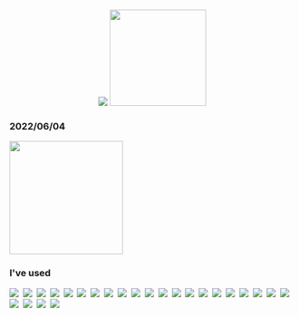 # 
<div align="center"> 
  <img  src="http://mazassumnida.wtf/api/v2/generate_badge?boj=rlaxogns6515">
  <img  src="https://github-readme-stats.vercel.app/api?username=kimTH65" height="170">
</div>

<div  width="50">
  <div align="left">
    <h3>2022/06/04 </h3>
    <img src="https://user-images.githubusercontent.com/59690816/172753872-df5b3d75-e4a3-4e79-9812-22a5d31d5c71.png" height="200/>
  </div>
  <div align="right">
    <h3>I've used</h3>
    <img src="https://img.shields.io/badge/Java-007396?style=flat-square&logo=Java&logoColor=white"/>&nbsp 
    <img src="https://img.shields.io/badge/Python-3766AB?style=flat-square&logo=Python&logoColor=white"/>&nbsp 
    <img src="https://img.shields.io/badge/PHP-777BB4?style=flat-square&logo=PHP&logoColor=white"/>&nbsp   
    <img src="https://img.shields.io/badge/Andorid-3DDC84?style=flat-square&logo=Android&logoColor=white"/>&nbsp 
    <img src="https://img.shields.io/badge/Kotlin-7F52FF?style=flat-square&logo=Kotlin&logoColor=white"/>&nbsp 
    <img src="https://img.shields.io/badge/Unity-111111?style=flat-square&logo=Unity&logoColor=white"/>&nbsp 
    <img src="https://img.shields.io/badge/React-61DAFB?style=flat-square&logo=React&logoColor=black"/>&nbsp 
    <img src="https://img.shields.io/badge/Node.js-339933?style=flat-square&logo=Node.js&logoColor=white"/>&nbsp 
    <img src="https://img.shields.io/badge/SpringBoot-6DB33f?style=flat-square&logo=SpringBoot&logoColor=white"/>&nbsp 
    <img src="https://img.shields.io/badge/Laravel-FF2D20?style=flat-square&logo=Laravel&logoColor=white"/>&nbsp  
    <img src="https://img.shields.io/badge/Jupyter Notebook-F37626?style=flat-square&logo=Jupyter&logoColor=white"/>&nbsp 
    <img src="https://img.shields.io/badge/TensorFlow-FF6F00?style=flat-square&logo=TensorFlow&logoColor=white"/>&nbsp    
    <img src="https://img.shields.io/badge/MySQL-4479A1?style=flat-square&logo=MySQL&logoColor=white"/>&nbsp 
    <img src="https://img.shields.io/badge/SQLite-003B57?style=flat-square&logo=SQLite&logoColor=white"/>&nbsp 
    <img src="https://img.shields.io/badge/Oracle-F80000?style=flat-square&logo=Oracle&logoColor=white"/>&nbsp 
    <img src="https://img.shields.io/badge/AWS-232F3E?style=flat-square&logo=Amazon AWS&logoColor=white"/>&nbsp 
    <img src="https://img.shields.io/badge/Apache Tomcat-F8DC70?style=flat-square&logo=Apache Tomcat&logoColor=black"/>&nbsp 
    <img src="https://img.shields.io/badge/JavaScript-F7DF1E?style=flat-square&logo=JavaScript&logoColor=white"/>&nbsp 
    <img src="https://img.shields.io/badge/HTML5-E34F26?style=flat-square&logo=HTML5&logoColor=white"/>&nbsp 
    <img src="https://img.shields.io/badge/CSS3-1572B6?style=flat-square&logo=CSS3&logoColor=white"/>&nbsp 
    <img src="https://img.shields.io/badge/jQuery-0769AD?style=flat-square&logo=jQuery&logoColor=white"/>&nbsp 
    <img src="https://img.shields.io/badge/Bootstrap-7952B3?style=flat-square&logo=Bootstrap&logoColor=white"/>&nbsp 
    <img src="https://img.shields.io/badge/Docker-2496ED?style=flat-square&logo=Docker&logoColor=white"/>&nbsp 
    <img src="https://img.shields.io/badge/VirtualBox-183A61?style=flat-square&logo=VirtualBox&logoColor=white"/>&nbsp 
    <img src="https://img.shields.io/badge/Raspberry Pi-A22846?style=flat-square&logo=Raspberry Pi&logoColor=white"/>&nbsp 
  </div>
</div>
<br>



